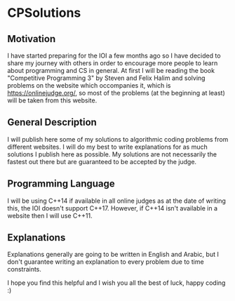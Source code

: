 # CPSolutions

## Motivation
I have started preparing for the IOI a few months ago so I have decided to share my journey with others in order to encourage more people to learn about programming and CS in general. At first I will be reading the book "Competitive Programming 3" by Steven and Felix Halim and solving problems on the website which occompanies it, which is https://onlinejudge.org/, so most of the problems (at the beginning at least) will be taken from this website.

## General Description
I will publish here some of my solutions to algorithmic coding problems from different websites. I will do my best to write explanations for as much solutions I publish here as possible. My solutions are not necessarily the fastest out there but are guaranteed to be accepted by the judge. 

## Programming Language
I will be using C++14 if available in all online judges as at the date of writing this, the IOI doesn't support C++17. However, if C++14 isn't available in a website then I will use C++11.

## Explanations
Explanations generally are going to be written in English and Arabic, but I don't guarantee writing an explanation to every problem due to time constraints.

I hope you find this helpful and I wish you all the best of luck, happy coding :)
